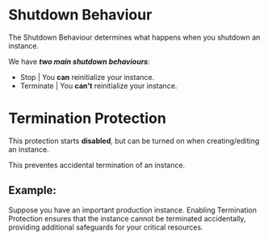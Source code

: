 # Shutdown Behaviour
The Shutdown Behaviour determines what happens when you shutdown an instance. 

We have ***two main shutdown behaviours***:
- Stop  | You **can** reinitialize your instance.
- Terminate | You **can't** reinitialize your instance.

# Termination Protection
This protection starts **disabled**, but can be turned on when creating/editing an instance.

This preventes accidental termination of an instance.

## Example:

Suppose you have an important production instance. Enabling Termination Protection ensures that the instance cannot be terminated accidentally, providing additional safeguards for your critical resources.
